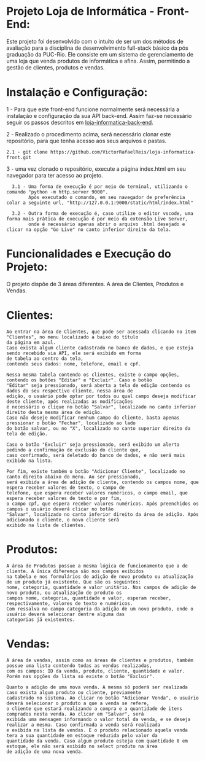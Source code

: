 # Projeto Loja de Informática - Front-End:
  Este projeto foi desenvolvido com o intuito de ser um dos métodos de avaliação para a disciplina de desenvolvimento full-stack básico da pós graduação da PUC-Rio.
  Ele consiste em um sistema de gerenciamento de uma loja que venda produtos de informática e afins. Assim, permitindo a gestão de clientes, produtos e vendas.

# Instalação e Configuração:
  1 - Para que este front-end funcione normalmente será necessária a instalação e configuração da sua API back-end.
      Assim faz-se necessário seguir os passos descritos em [loja-informatica-back-end](https://github.com/VictorRafaelReis/loja-informatica-api).

  2 - Realizado o procedimento acima, será necessário clonar este repositório, para que tenha acesso aos seus arquivos e pastas.
  
    2.1 - git clone https://github.com/VictorRafaelReis/loja-informatica-front.git

  3 - uma vez clonado o repositório, execute a página index.html em seu navegador para ter acesso ao projeto.
      
      3.1 - Uma forma de execução é por meio do terminal, utilizando o comando "python -m http.server 9000".
            Após executado o comando, em seu navegador de preferência colar a seguinte url, "http://127.0.0.1:9000/static/html/index.html"
      
      3.2 - Outra forma de execução é, caso utilize o editor vscode, uma forma mais prática de execução é por meio da extensão Live Server,
            onde é necessário apenas abrir o arquivo .html desejado e clicar na opção "Go Live" no canto inferior direito da tela.

# Funcionalidades e Execução do Projeto:
  O projeto dispõe de 3 áreas diferentes. A área de Clientes, Produtos e Vendas.

  # Clientes:
    Ao entrar na área de Clientes, que pode ser acessada clicando no item "Clientes", no menu localizado a baixo do título 
    da página em azul.
    Caso exista algum cliente cadastrado no banco de dados, e que esteja sendo recebido via API, ele será exibido em forma 
    de tabela ao centro da tela,
    contendo seus dados: nome, telefone, email e cpf.

    Nessa mesma tabela contendo os clientes, existe o campo opções, contendo os botões "Editar" e "Excluir". Caso o botão
    "Editar" seja pressionado, será aberta a tela de edição contendo os dados do seu respectivo cliente, nessa área de 
    edição, o usuário pode optar por todos ou qual campo deseja modificar deste cliente, após realizadas as modificações 
    é necessário o clique no botão "Salvar", localizado no canto inferior direito desta mesma área de edição.
    Caso não deseje modificar nenhum campo do cliente, basta apenas pressionar o botão "Fechar", localizado ao lado 
    do botão salvar, ou no "X", localizado no canto superior direito da tela de edição.

    Caso o botão "Excluir" seja pressionado, será exibido um alerta pedindo a confirmação de exclusão do cliente que,
    caso confirmado, será deletado do banco de dados, e não será mais exibido na lista.

    Por fim, existe também o botão "Adicionar Cliente", localizado no canto direito abaixo do menu. Ao ser pressionado,
    será exibida a área de adição de cliente, contendo os campos nome, que espera receber valores de texto, o campo de
    telefone, que espera receber valores numéricos, o campo email, que espera receber valores de texto e por fim,
    o campo cpf, que espera receber valores numéricos. Após preenchidos os campos o usuário deverá clicar no botão 
    "Salvar", localizado no canto inferior direito da área de adição. Após adicionado o cliente, o novo cliente será 
    exibido na lista de clientes.

  # Produtos:
    A área de Produtos possue a mesma lógica de funcionamento que a de cliente. A única diferença são nos campos exibidos
    na tabela e nos formulários de adição de novo produto ou atualização de um produto já existente. Que são os seguintes:
    nome, categoria, quantidade e valor unitário. Nos campos de adição de novo produto, ou atualização de produto os 
    campos nome, categoria, quantidade e valor, esperam receber, respectivamente, valores de texto e numéricos. 
    Com ressalva no campo categoria da adição de um novo produto, onde o usuário deverá selecionar dentre alguma das 
    categorias já existentes.

  # Vendas:
    A área de vendas, assim como as áreas de clientes e produtos, também possue uma lista contendo todas as vendas realizadas,
    com os campos: ID da venda, produto, cliente, quantidade e valor. Porém nas opções da lista só existe o botão "Excluir".

    Quanto a adição de uma nova venda. A mesma só poderá ser realizada caso exista algum produto ou cliente, previamente 
    cadastrado no sistema. Ao clicar no botão "Adicionar Venda", o usuário deverá selecionar o produto a que a venda se refere,
    o cliente que estará realizando a compra e a quantidade de itens comprados nesta venda. Ao clicar em "Salvar", será
    exibida uma mensagem informando o valor total da venda, e se deseja realizar a mesma. Caso confirmada a venda será realizada
    e exibida na lista de vendas. E o produto relacionado aquela venda tera a sua quantidade em estoque reduzida pelo valor da 
    quantidade da venda. Caso algum produto esteja com quantidade 0 em estoque, ele não será exibido no select produto na área 
    de adição de uma nova venda.
